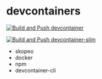 # devcontainers

[![Build and Push devcontainer](https://github.com/amerintlxperts/devcontainers/actions/workflows/devcontainer.yml/badge.svg)](https://github.com/amerintlxperts/devcontainers/actions/workflows/devcontainer.yml)

[![Build and Push devcontainer-slim](https://github.com/amerintlxperts/devcontainers/actions/workflows/devcontainer-slim.yml/badge.svg)](https://github.com/amerintlxperts/devcontainers/actions/workflows/devcontainer-slim.yml)


- skopeo
- docker
- npm
- devcontainer-cli
